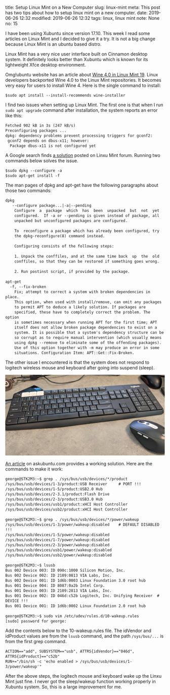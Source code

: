 title: Setup Linux Mint on a New Computer
slug: linux-mint
meta: This post has two tips about how to setup linux mint on a new computer. 
date: 2019-06-26 12:32
modified: 2019-06-26 12:32 
tags: linux, linux mint
note: None
no: 15


I have been using Xubuntu since version 17.10. This week I read some articles on 
Linux Mint and I decided to give it a try. It is not a big change because Linux 
Mint is an ubuntu based distro. 

Linux Mint has a very nice user interface built on 
Cinnamon desktop system. It definitely looks better than Xubuntu which is known 
for its lightweight Xfce desktop environment. 

Omg!ubuntu website has an article about 
[Wine 4.0 in Linux Mint 19](https://www.omgubuntu.co.uk/2019/06/linux-mint-19-wine-4-available). 
Linux developers backported Wine 4.0 to the Linux Mint repositories.  It becomes 
very easy for users to install Wine 4. Here is the single command to install: 

```
$sudo apt install --install-recommends wine-installer
```

I find two issues when setting up Linux Mint. The first one is that when I run 
`sudo apt upgrade` command after installation, the system reports an error like this:

```
Fetched 902 kB in 3s (247 kB/s)
Preconfiguring packages ...
dpkg: dependency problems prevent processing triggers for gconf2:
 gconf2 depends on dbus-x11; however:
  Package dbus-x11 is not configured yet
```

A Google search finds 
[a solution](https://forums.linuxmint.com/viewtopic.php?t=276119) 
posted on Linxu Mint forum.  Running 
two commands below solves the issue. 

```
$sudo dpkg --configure -a
$sudo apt-get install -f
```

The man pages of dpkg and apt-get have the following paragraphs about those two 
commands:

```
dpkg
   --configure package...|-a|--pending
    Configure  a  package  which  has  been  unpacked  but  not  yet
    configured.  If -a or --pending is given instead of package, all
    unpacked but unconfigured packages are configured.

    To  reconfigure a package which has already been configured, try
    the dpkg-reconfigure(8) command instead.

    Configuring consists of the following steps:

    1. Unpack the conffiles, and at the same time back  up  the  old
    conffiles, so that they can be restored if something goes wrong.

    2. Run postinst script, if provided by the package.

apt-get
  -f, --fix-broken
    Fix; attempt to correct a system with broken dependencies in place.
    This option, when used with install/remove, can omit any packages
    to permit APT to deduce a likely solution. If packages are
    specified, these have to completely correct the problem. The option
    is sometimes necessary when running APT for the first time; APT
    itself does not allow broken package dependencies to exist on a
    system. It is possible that a system's dependency structure can be
    so corrupt as to require manual intervention (which usually means
    using dpkg --remove to eliminate some of the offending packages).
    Use of this option together with -m may produce an error in some
    situations. Configuration Item: APT::Get::Fix-Broken.
```

The other issue I encountered is that the system does not respond 
to logitech wireless mouse and keyboard after going into suspend (sleep). 


<div style="max-width:800px">
  <img class="img-fluid pb-3" src="/images/logitech-k375s-m585.jpg" alt="keyboard mouse"> 
</div>

[An article](https://askubuntu.com/questions/848698/wake-up-from-suspend-using-wireless-usb-keyboard-or-mouse-for-any-linux-distro) 
on askubuntu.com provides a working solution.  Here are the commands to make it 
work:

```
george@STK2M3:~$ grep . /sys/bus/usb/devices/*/product
/sys/bus/usb/devices/1-3/product:USB Receiver     # PORT !!!
/sys/bus/usb/devices/1-5/product:USB2.0 Hub
/sys/bus/usb/devices/2-3.1/product:Flash Drive
/sys/bus/usb/devices/2-3/product:USB3.0 Hub
/sys/bus/usb/devices/usb1/product:xHCI Host Controller
/sys/bus/usb/devices/usb2/product:xHCI Host Controller

george@STK2M3:~$ grep . /sys/bus/usb/devices/*/power/wakeup
/sys/bus/usb/devices/1-3/power/wakeup:disabled    # DEFAULT DISABLED  !!!
/sys/bus/usb/devices/1-5/power/wakeup:disabled
/sys/bus/usb/devices/1-7/power/wakeup:disabled
/sys/bus/usb/devices/2-3/power/wakeup:disabled
/sys/bus/usb/devices/usb1/power/wakeup:disabled
/sys/bus/usb/devices/usb2/power/wakeup:disabled

george@STK2M3:~$ lsusb
Bus 002 Device 003: ID 090c:1000 Silicon Motion, Inc. 
Bus 002 Device 002: ID 2109:0813 VIA Labs, Inc. 
Bus 002 Device 001: ID 1d6b:0003 Linux Foundation 3.0 root hub
Bus 001 Device 004: ID 8087:0a2b Intel Corp. 
Bus 001 Device 003: ID 2109:2813 VIA Labs, Inc. 
Bus 001 Device 002: ID 046d:c52b Logitech, Inc. Unifying Receiver  # DEVICE !!!
Bus 001 Device 001: ID 1d6b:0002 Linux Foundation 2.0 root hub

george@STK2M3:~$ sudo vim /etc/udev/rules.d/10-wakeup.rules 
[sudo] password for george: 
```

Add the contents below to the 10-wakeup.rules file.  The idVendor and idProduct 
values are from the `lsusb` command, and the path `/sys/bus/...` is from the first 
grep command.

```
ACTION=="add", SUBSYSTEM=="usb", ATTRS{idVendor}=="046d", ATTRS{idProduct}=="c52b" 
RUN+="/bin/sh -c 'echo enabled > /sys/bus/usb/devices/1-3/power/wakeup'"
```

After the above steps, the logitech mouse and keyboard wake up the Linxu Mint just fine. 
I never got the sleep/wakeup function working properly in Xubuntu system. So, this is 
a large improvement for me. 
